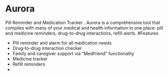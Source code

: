 # Aurora
Pill Reminder and Medication Tracker .
Aurora is a comprehensive tool that compiles with many of your medical and health information in one place: pill and medicine reminders, drug-to-drug interactions, refill alerts.
#Features
- Pill reminder and alarm for all medication needs
- Drug-to-drug interaction checker
- Family and caregiver support via “Medfriend” functionality
- Medicine tracker
- Refill reminders
- 
